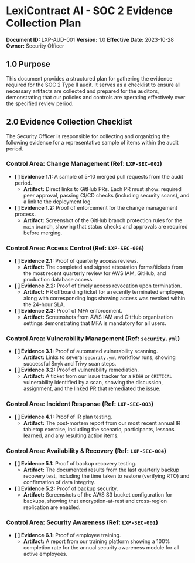 # LexiContract AI - SOC 2 Evidence Collection Plan

**Document ID:** LXP-AUD-001
**Version:** 1.0
**Effective Date:** 2023-10-28
**Owner:** Security Officer

## 1.0 Purpose

This document provides a structured plan for gathering the evidence required for the SOC 2 Type II audit. It serves as a checklist to ensure all necessary artifacts are collected and prepared for the auditors, demonstrating that our policies and controls are operating effectively over the specified review period.

## 2.0 Evidence Collection Checklist

The Security Officer is responsible for collecting and organizing the following evidence for a representative sample of items within the audit period.

### Control Area: Change Management (Ref: `LXP-SEC-002`)

*   **[ ] Evidence 1.1:** A sample of 5-10 merged pull requests from the audit period.
    *   **Artifact:** Direct links to GitHub PRs. Each PR must show: required peer approval, passing CI/CD checks (including security scans), and a link to the deployment log.
*   **[ ] Evidence 1.2:** Proof of enforcement for the change management process.
    *   **Artifact:** Screenshot of the GitHub branch protection rules for the `main` branch, showing that status checks and approvals are required before merging.

### Control Area: Access Control (Ref: `LXP-SEC-006`)

*   **[ ] Evidence 2.1:** Proof of quarterly access reviews.
    *   **Artifact:** The completed and signed attestation forms/tickets from the most recent quarterly review for AWS IAM, GitHub, and production database access.
*   **[ ] Evidence 2.2:** Proof of timely access revocation upon termination.
    *   **Artifact:** HR offboarding ticket for a recently terminated employee, along with corresponding logs showing access was revoked within the 24-hour SLA.
*   **[ ] Evidence 2.3:** Proof of MFA enforcement.
    *   **Artifact:** Screenshots from AWS IAM and GitHub organization settings demonstrating that MFA is mandatory for all users.

### Control Area: Vulnerability Management (Ref: `security.yml`)

*   **[ ] Evidence 3.1:** Proof of automated vulnerability scanning.
    *   **Artifact:** Links to several `security.yml` workflow runs, showing successful Snyk and Trivy scan steps.
*   **[ ] Evidence 3.2:** Proof of vulnerability remediation.
    *   **Artifact:** A ticket from our issue tracker for a `HIGH` or `CRITICAL` vulnerability identified by a scan, showing the discussion, assignment, and the linked PR that remediated the issue.

### Control Area: Incident Response (Ref: `LXP-SEC-003`)

*   **[ ] Evidence 4.1:** Proof of IR plan testing.
    *   **Artifact:** The post-mortem report from our most recent annual IR tabletop exercise, including the scenario, participants, lessons learned, and any resulting action items.

### Control Area: Availability & Recovery (Ref: `LXP-SEC-004`)

*   **[ ] Evidence 5.1:** Proof of backup recovery testing.
    *   **Artifact:** The documented results from the last quarterly backup recovery test, including the time taken to restore (verifying RTO) and confirmation of data integrity.
*   **[ ] Evidence 5.2:** Proof of backup security.
    *   **Artifact:** Screenshots of the AWS S3 bucket configuration for backups, showing that encryption-at-rest and cross-region replication are enabled.

### Control Area: Security Awareness (Ref: `LXP-SEC-001`)

*   **[ ] Evidence 6.1:** Proof of employee training.
    *   **Artifact:** A report from our training platform showing a 100% completion rate for the annual security awareness module for all active employees.